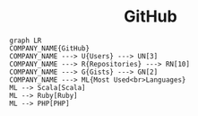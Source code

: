 <h1 align="center">GitHub</h1>

```mermaid
graph LR
COMPANY_NAME{GitHub}
COMPANY_NAME ---> U{Users} ---> UN[3]
COMPANY_NAME ---> R{Repositories} ---> RN[10]
COMPANY_NAME ---> G{Gists} ---> GN[2]
COMPANY_NAME ---> ML{Most Used<br>Languages}
ML --> Scala[Scala]
ML --> Ruby[Ruby]
ML --> PHP[PHP]
```
